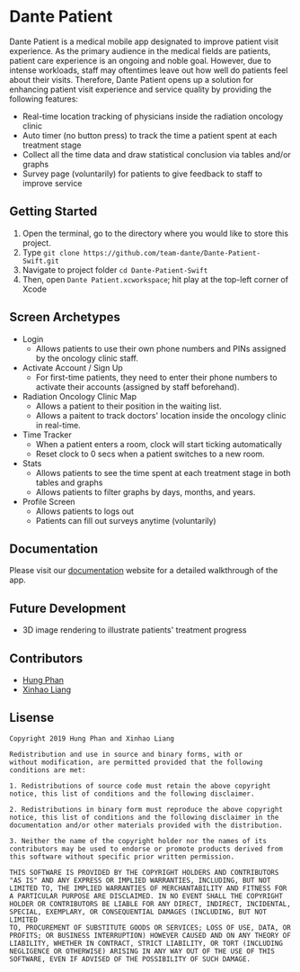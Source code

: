 # Dante Patient
Dante Patient is a medical mobile app designated to improve patient visit experience. As the primary audience in the medical fields are patients, patient care experience is an ongoing and noble goal. However, due to intense workloads, staff may oftentimes leave out how well do patients feel about their visits. Therefore, Dante Patient opens up a solution for enhancing patient visit experience and service quality by providing the following features:

- Real-time location tracking of physicians inside the radiation oncology clinic
- Auto timer (no button press) to track the time a patient spent at each treatment stage
- Collect all the time data and draw statistical conclusion via tables and/or graphs
- Survey page (voluntarily) for patients to give feedback to staff to improve service

## Getting Started
1. Open the terminal, go to the directory where you would like to store this project.
2. Type `git clone https://github.com/team-dante/Dante-Patient-Swift.git`
3. Navigate to project folder `cd Dante-Patient-Swift`
4. Then, open `Dante Patient.xcworkspace`; hit play at the top-left corner of Xcode

## Screen Archetypes
* Login
	* Allows patients to use their own phone numbers and PINs assigned by the oncology clinic staff. 
* Activate Account / Sign Up
	* For first-time patients, they need to enter their phone numbers to activate their accounts (assigned by staff beforehand). 
* Radiation Oncology Clinic Map
	* Allows a patient to their position in the waiting list.
	* Allows a paitent to track doctors' location inside the oncology clinic in real-time.
* Time Tracker
  * When a patient enters a room, clock will start ticking automatically
  * Reset clock to 0 secs when a patient switches to a new room.
* Stats
	* Allows patients to see the time spent at each treatment stage in both tables and graphs
  * Allows patients to filter graphs by days, months, and years.
* Profile Screen
	* Allows patients to logs out
  * Patients can fill out surveys anytime (voluntarily)

## Documentation
Please visit our [documentation](https://team-dante.github.io/dante-patient-docs/) website for a detailed walkthrough of the app.

## Future Development
- 3D image rendering to illustrate patients' treatment progress

## Contributors

- [Hung Phan](https://github.com/hp0101)
- [Xinhao Liang](https://github.com/xinhao128)

## Lisense

	Copyright 2019 Hung Phan and Xinhao Liang

	Redistribution and use in source and binary forms, with or 
	without modification, are permitted provided that the following 
	conditions are met:

	1. Redistributions of source code must retain the above copyright 
	notice, this list of conditions and the following disclaimer.

	2. Redistributions in binary form must reproduce the above copyright 
	notice, this list of conditions and the following disclaimer in the 
	documentation and/or other materials provided with the distribution.

	3. Neither the name of the copyright holder nor the names of its 
	contributors may be used to endorse or promote products derived from 
	this software without specific prior written permission.

	THIS SOFTWARE IS PROVIDED BY THE COPYRIGHT HOLDERS AND CONTRIBUTORS 
	"AS IS" AND ANY EXPRESS OR IMPLIED WARRANTIES, INCLUDING, BUT NOT 
	LIMITED TO, THE IMPLIED WARRANTIES OF MERCHANTABILITY AND FITNESS FOR 
	A PARTICULAR PURPOSE ARE DISCLAIMED. IN NO EVENT SHALL THE COPYRIGHT 
	HOLDER OR CONTRIBUTORS BE LIABLE FOR ANY DIRECT, INDIRECT, INCIDENTAL, 
	SPECIAL, EXEMPLARY, OR CONSEQUENTIAL DAMAGES (INCLUDING, BUT NOT LIMITED 
	TO, PROCUREMENT OF SUBSTITUTE GOODS OR SERVICES; LOSS OF USE, DATA, OR 
	PROFITS; OR BUSINESS INTERRUPTION) HOWEVER CAUSED AND ON ANY THEORY OF 
	LIABILITY, WHETHER IN CONTRACT, STRICT LIABILITY, OR TORT (INCLUDING 
	NEGLIGENCE OR OTHERWISE) ARISING IN ANY WAY OUT OF THE USE OF THIS 
	SOFTWARE, EVEN IF ADVISED OF THE POSSIBILITY OF SUCH DAMAGE.